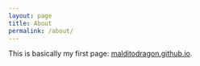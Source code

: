 ```yaml
---
layout: page
title: About
permalink: /about/
---
```


This is basically my first page: [malditodragon.github.io](https://github.com/malditodragon).


[jekyll-organization]: https://github.com/jekyll
